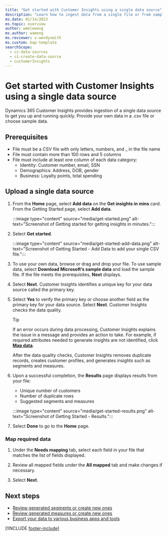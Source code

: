 ```yaml
---
title: "Get started with Customer Insights using a single data source"
description: "Learn how to ingest data from a single file or from sample data"
ms.date: 02/14/2023
ms.topic: overview
author: wmelewong
ms.author: wameng
ms.reviewer: v-wendysmith
ms.custom: bap-template
searchScope: 
  - ci-data-sources
  - ci-create-data-source
  - customerInsights
---
```


# Get started with Customer Insights using a single data source

Dynamics 365 Customer Insights provides ingestion of a single data source to get you up and running quickly. Provide your own data in a .csv file or choose sample data.

## Prerequisites

- File must be a CSV file with only letters, numbers, and _ in the file name
- File must contain more than 100 rows and 5 columns
- File must include at least one column of each data category:
  - Identity: Customer number, email, SSN
  - Demographics: Address, DOB, gender
  - Business: Loyalty points, total spending

## Upload a single data source

1. From the **Home** page, select **Add data** on the **Get insights in mins** card. From the Getting Started page, select **Add data**.

   :::image type="content" source="media/get-started.png" alt-text="Screenshot of Getting started for getting insights in minutes.":::

1. Select **Get started**.

   :::image type="content" source="media/get-started-add-data.png" alt-text="Screenshot of Getting Started - Add Data to add your single CSV file.":::

1. To use your own data, browse or drag and drop your file. To use sample data, select **Download Microsoft’s sample data** and load the sample file. If the file meets the prerequisites, **Next** displays.

1. Select **Next**. Customer Insights identifies a unique key for your data source called the primary key.

1. Select **Yes** to verify the primary key or choose another field as the primary key for your data source. Select **Next**. Customer Insights checks the data quality.

   > [!TIP]
   > If an error occurs during data processing, Customer Insights explains the issue in a message and provides an action to take. For example, if required attributes needed to generate insights are not identified, click [**Map data**](#map-required-data).

   After the data quality checks, Customer Insights removes duplicate records, creates customer profiles, and generates insights such as segments and measures.

1. Upon a successful completion, the **Results** page displays results from your file:
   - Unique number of customers
   - Number of duplicate rows
   - Suggested segments and measures

   :::image type="content" source="media/get-started-results.png" alt-text="Screenshot of Getting Started - Results.":::

1. Select **Done** to go to the **Home** page.

### Map required data

1. Under the **Needs mapping** tab, select each field in your file that matches the list of fields displayed.

1. Review all mapped fields under the **All mapped** tab and make changes if necessary.

1. Select **Next**.

## Next steps

- [Review generated segments or create new ones](segments.md)
- [Review generated measures or create new ones](measures.md)
- [Export your data to various business apps and tools](export-destinations.md)

[!INCLUDE [footer-include](includes/footer-banner.md)]
